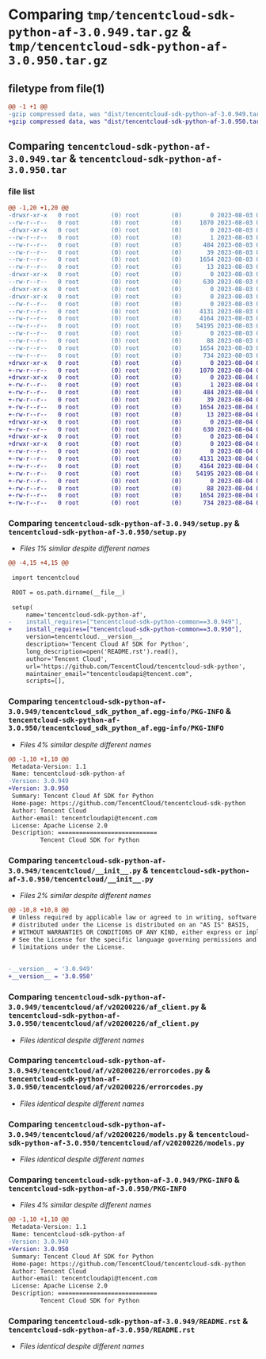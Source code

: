 # Comparing `tmp/tencentcloud-sdk-python-af-3.0.949.tar.gz` & `tmp/tencentcloud-sdk-python-af-3.0.950.tar.gz`

## filetype from file(1)

```diff
@@ -1 +1 @@
-gzip compressed data, was "dist/tencentcloud-sdk-python-af-3.0.949.tar", last modified: Thu Aug  3 00:18:19 2023, max compression
+gzip compressed data, was "dist/tencentcloud-sdk-python-af-3.0.950.tar", last modified: Fri Aug  4 00:18:06 2023, max compression
```

## Comparing `tencentcloud-sdk-python-af-3.0.949.tar` & `tencentcloud-sdk-python-af-3.0.950.tar`

### file list

```diff
@@ -1,20 +1,20 @@
-drwxr-xr-x   0 root         (0) root         (0)        0 2023-08-03 00:18:19.000000 tencentcloud-sdk-python-af-3.0.949/
--rw-r--r--   0 root         (0) root         (0)     1070 2023-08-03 00:18:18.000000 tencentcloud-sdk-python-af-3.0.949/setup.py
-drwxr-xr-x   0 root         (0) root         (0)        0 2023-08-03 00:18:19.000000 tencentcloud-sdk-python-af-3.0.949/tencentcloud_sdk_python_af.egg-info/
--rw-r--r--   0 root         (0) root         (0)        1 2023-08-03 00:18:19.000000 tencentcloud-sdk-python-af-3.0.949/tencentcloud_sdk_python_af.egg-info/dependency_links.txt
--rw-r--r--   0 root         (0) root         (0)      484 2023-08-03 00:18:19.000000 tencentcloud-sdk-python-af-3.0.949/tencentcloud_sdk_python_af.egg-info/SOURCES.txt
--rw-r--r--   0 root         (0) root         (0)       39 2023-08-03 00:18:19.000000 tencentcloud-sdk-python-af-3.0.949/tencentcloud_sdk_python_af.egg-info/requires.txt
--rw-r--r--   0 root         (0) root         (0)     1654 2023-08-03 00:18:19.000000 tencentcloud-sdk-python-af-3.0.949/tencentcloud_sdk_python_af.egg-info/PKG-INFO
--rw-r--r--   0 root         (0) root         (0)       13 2023-08-03 00:18:19.000000 tencentcloud-sdk-python-af-3.0.949/tencentcloud_sdk_python_af.egg-info/top_level.txt
-drwxr-xr-x   0 root         (0) root         (0)        0 2023-08-03 00:18:19.000000 tencentcloud-sdk-python-af-3.0.949/tencentcloud/
--rw-r--r--   0 root         (0) root         (0)      630 2023-08-03 00:18:18.000000 tencentcloud-sdk-python-af-3.0.949/tencentcloud/__init__.py
-drwxr-xr-x   0 root         (0) root         (0)        0 2023-08-03 00:18:19.000000 tencentcloud-sdk-python-af-3.0.949/tencentcloud/af/
-drwxr-xr-x   0 root         (0) root         (0)        0 2023-08-03 00:18:19.000000 tencentcloud-sdk-python-af-3.0.949/tencentcloud/af/v20200226/
--rw-r--r--   0 root         (0) root         (0)        0 2023-08-03 00:18:18.000000 tencentcloud-sdk-python-af-3.0.949/tencentcloud/af/v20200226/__init__.py
--rw-r--r--   0 root         (0) root         (0)     4131 2023-08-03 00:18:18.000000 tencentcloud-sdk-python-af-3.0.949/tencentcloud/af/v20200226/af_client.py
--rw-r--r--   0 root         (0) root         (0)     4164 2023-08-03 00:18:18.000000 tencentcloud-sdk-python-af-3.0.949/tencentcloud/af/v20200226/errorcodes.py
--rw-r--r--   0 root         (0) root         (0)    54195 2023-08-03 00:18:18.000000 tencentcloud-sdk-python-af-3.0.949/tencentcloud/af/v20200226/models.py
--rw-r--r--   0 root         (0) root         (0)        0 2023-08-03 00:18:18.000000 tencentcloud-sdk-python-af-3.0.949/tencentcloud/af/__init__.py
--rw-r--r--   0 root         (0) root         (0)       88 2023-08-03 00:18:19.000000 tencentcloud-sdk-python-af-3.0.949/setup.cfg
--rw-r--r--   0 root         (0) root         (0)     1654 2023-08-03 00:18:19.000000 tencentcloud-sdk-python-af-3.0.949/PKG-INFO
--rw-r--r--   0 root         (0) root         (0)      734 2023-08-03 00:18:18.000000 tencentcloud-sdk-python-af-3.0.949/README.rst
+drwxr-xr-x   0 root         (0) root         (0)        0 2023-08-04 00:18:06.000000 tencentcloud-sdk-python-af-3.0.950/
+-rw-r--r--   0 root         (0) root         (0)     1070 2023-08-04 00:18:05.000000 tencentcloud-sdk-python-af-3.0.950/setup.py
+drwxr-xr-x   0 root         (0) root         (0)        0 2023-08-04 00:18:06.000000 tencentcloud-sdk-python-af-3.0.950/tencentcloud_sdk_python_af.egg-info/
+-rw-r--r--   0 root         (0) root         (0)        1 2023-08-04 00:18:06.000000 tencentcloud-sdk-python-af-3.0.950/tencentcloud_sdk_python_af.egg-info/dependency_links.txt
+-rw-r--r--   0 root         (0) root         (0)      484 2023-08-04 00:18:06.000000 tencentcloud-sdk-python-af-3.0.950/tencentcloud_sdk_python_af.egg-info/SOURCES.txt
+-rw-r--r--   0 root         (0) root         (0)       39 2023-08-04 00:18:06.000000 tencentcloud-sdk-python-af-3.0.950/tencentcloud_sdk_python_af.egg-info/requires.txt
+-rw-r--r--   0 root         (0) root         (0)     1654 2023-08-04 00:18:06.000000 tencentcloud-sdk-python-af-3.0.950/tencentcloud_sdk_python_af.egg-info/PKG-INFO
+-rw-r--r--   0 root         (0) root         (0)       13 2023-08-04 00:18:06.000000 tencentcloud-sdk-python-af-3.0.950/tencentcloud_sdk_python_af.egg-info/top_level.txt
+drwxr-xr-x   0 root         (0) root         (0)        0 2023-08-04 00:18:06.000000 tencentcloud-sdk-python-af-3.0.950/tencentcloud/
+-rw-r--r--   0 root         (0) root         (0)      630 2023-08-04 00:18:05.000000 tencentcloud-sdk-python-af-3.0.950/tencentcloud/__init__.py
+drwxr-xr-x   0 root         (0) root         (0)        0 2023-08-04 00:18:06.000000 tencentcloud-sdk-python-af-3.0.950/tencentcloud/af/
+drwxr-xr-x   0 root         (0) root         (0)        0 2023-08-04 00:18:06.000000 tencentcloud-sdk-python-af-3.0.950/tencentcloud/af/v20200226/
+-rw-r--r--   0 root         (0) root         (0)        0 2023-08-04 00:18:05.000000 tencentcloud-sdk-python-af-3.0.950/tencentcloud/af/v20200226/__init__.py
+-rw-r--r--   0 root         (0) root         (0)     4131 2023-08-04 00:18:05.000000 tencentcloud-sdk-python-af-3.0.950/tencentcloud/af/v20200226/af_client.py
+-rw-r--r--   0 root         (0) root         (0)     4164 2023-08-04 00:18:05.000000 tencentcloud-sdk-python-af-3.0.950/tencentcloud/af/v20200226/errorcodes.py
+-rw-r--r--   0 root         (0) root         (0)    54195 2023-08-04 00:18:05.000000 tencentcloud-sdk-python-af-3.0.950/tencentcloud/af/v20200226/models.py
+-rw-r--r--   0 root         (0) root         (0)        0 2023-08-04 00:18:05.000000 tencentcloud-sdk-python-af-3.0.950/tencentcloud/af/__init__.py
+-rw-r--r--   0 root         (0) root         (0)       88 2023-08-04 00:18:06.000000 tencentcloud-sdk-python-af-3.0.950/setup.cfg
+-rw-r--r--   0 root         (0) root         (0)     1654 2023-08-04 00:18:06.000000 tencentcloud-sdk-python-af-3.0.950/PKG-INFO
+-rw-r--r--   0 root         (0) root         (0)      734 2023-08-04 00:18:05.000000 tencentcloud-sdk-python-af-3.0.950/README.rst
```

### Comparing `tencentcloud-sdk-python-af-3.0.949/setup.py` & `tencentcloud-sdk-python-af-3.0.950/setup.py`

 * *Files 1% similar despite different names*

```diff
@@ -4,15 +4,15 @@
 
 import tencentcloud
 
 ROOT = os.path.dirname(__file__)
 
 setup(
     name='tencentcloud-sdk-python-af',
-    install_requires=["tencentcloud-sdk-python-common==3.0.949"],
+    install_requires=["tencentcloud-sdk-python-common==3.0.950"],
     version=tencentcloud.__version__,
     description='Tencent Cloud Af SDK for Python',
     long_description=open('README.rst').read(),
     author='Tencent Cloud',
     url='https://github.com/TencentCloud/tencentcloud-sdk-python',
     maintainer_email="tencentcloudapi@tencent.com",
     scripts=[],
```

### Comparing `tencentcloud-sdk-python-af-3.0.949/tencentcloud_sdk_python_af.egg-info/PKG-INFO` & `tencentcloud-sdk-python-af-3.0.950/tencentcloud_sdk_python_af.egg-info/PKG-INFO`

 * *Files 4% similar despite different names*

```diff
@@ -1,10 +1,10 @@
 Metadata-Version: 1.1
 Name: tencentcloud-sdk-python-af
-Version: 3.0.949
+Version: 3.0.950
 Summary: Tencent Cloud Af SDK for Python
 Home-page: https://github.com/TencentCloud/tencentcloud-sdk-python
 Author: Tencent Cloud
 Author-email: tencentcloudapi@tencent.com
 License: Apache License 2.0
 Description: ============================
         Tencent Cloud SDK for Python
```

### Comparing `tencentcloud-sdk-python-af-3.0.949/tencentcloud/__init__.py` & `tencentcloud-sdk-python-af-3.0.950/tencentcloud/__init__.py`

 * *Files 2% similar despite different names*

```diff
@@ -10,8 +10,8 @@
 # Unless required by applicable law or agreed to in writing, software
 # distributed under the License is distributed on an "AS IS" BASIS,
 # WITHOUT WARRANTIES OR CONDITIONS OF ANY KIND, either express or implied.
 # See the License for the specific language governing permissions and
 # limitations under the License.
 
 
-__version__ = '3.0.949'
+__version__ = '3.0.950'
```

### Comparing `tencentcloud-sdk-python-af-3.0.949/tencentcloud/af/v20200226/af_client.py` & `tencentcloud-sdk-python-af-3.0.950/tencentcloud/af/v20200226/af_client.py`

 * *Files identical despite different names*

### Comparing `tencentcloud-sdk-python-af-3.0.949/tencentcloud/af/v20200226/errorcodes.py` & `tencentcloud-sdk-python-af-3.0.950/tencentcloud/af/v20200226/errorcodes.py`

 * *Files identical despite different names*

### Comparing `tencentcloud-sdk-python-af-3.0.949/tencentcloud/af/v20200226/models.py` & `tencentcloud-sdk-python-af-3.0.950/tencentcloud/af/v20200226/models.py`

 * *Files identical despite different names*

### Comparing `tencentcloud-sdk-python-af-3.0.949/PKG-INFO` & `tencentcloud-sdk-python-af-3.0.950/PKG-INFO`

 * *Files 4% similar despite different names*

```diff
@@ -1,10 +1,10 @@
 Metadata-Version: 1.1
 Name: tencentcloud-sdk-python-af
-Version: 3.0.949
+Version: 3.0.950
 Summary: Tencent Cloud Af SDK for Python
 Home-page: https://github.com/TencentCloud/tencentcloud-sdk-python
 Author: Tencent Cloud
 Author-email: tencentcloudapi@tencent.com
 License: Apache License 2.0
 Description: ============================
         Tencent Cloud SDK for Python
```

### Comparing `tencentcloud-sdk-python-af-3.0.949/README.rst` & `tencentcloud-sdk-python-af-3.0.950/README.rst`

 * *Files identical despite different names*

